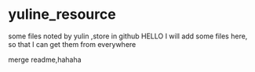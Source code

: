 # yuline_resource
some files noted by yulin ,store in github
HELLO
I will add some files here, so that  I can get them from everywhere

merge readme,hahaha
